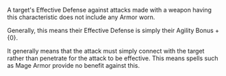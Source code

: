 A target's Effective Defense against attacks made with a weapon having this characteristic does not include any Armor worn.

Generally, this means their Effective Defense is simply their Agility Bonus + {0}.

It generally means that the attack must simply connect with the target rather than penetrate for the attack to be effective. This means spells such as Mage Armor provide no benefit against this.